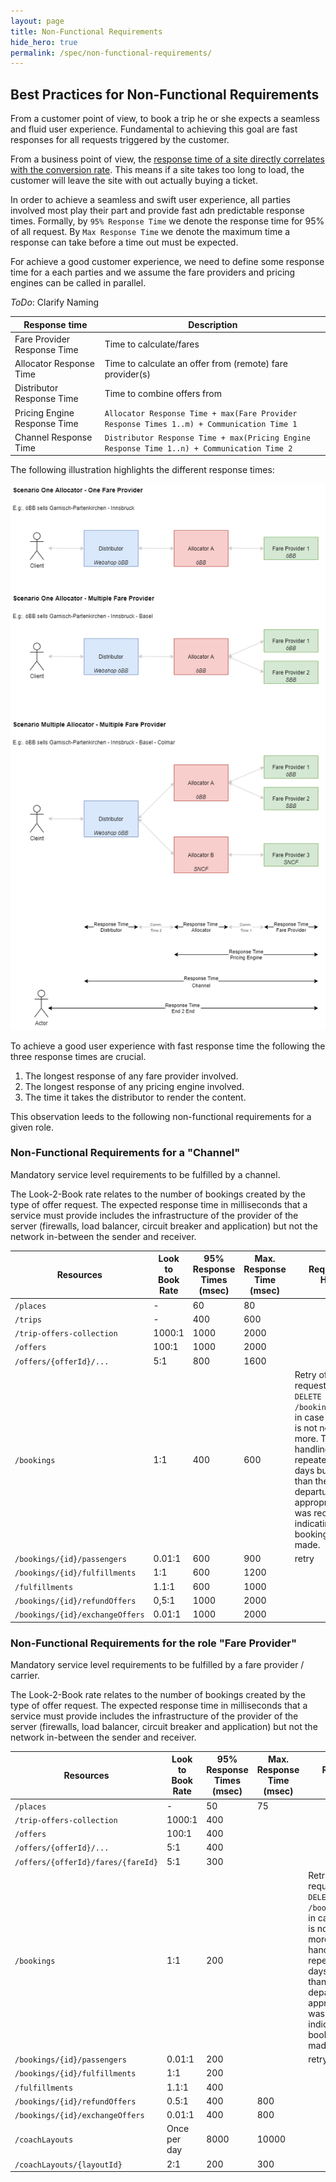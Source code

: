```yaml
---
layout: page
title: Non-Functional Requirements
hide_hero: true
permalink: /spec/non-functional-requirements/
---
```


## Best Practices for Non-Functional Requirements

From a customer point of view, to book a trip he or she expects a seamless and fluid user experience.
Fundamental to achieving this goal are fast responses for all requests triggered by the customer.

From a business point of view, the [response time of a site directly correlates with the conversion rate](https://www.thinkwithgoogle.com/marketing-strategies/app-and-mobile/mobile-page-speed-conversion-data/). This means if a
site takes too long to load, the customer will leave the site with out actually buying a ticket.

In order to achieve a seamless and swift user experience, all parties involved most play their part and
provide fast adn predictable response times. Formally, by `95% Response Time` we denote the response
time for 95% of all request. By `Max Response Time` we denote the maximum time a response can take before
a time out must be expected.

For achieve a good customer experience, we need to define some response time for a each parties and we
assume the fare providers and pricing engines can be called in parallel.

*ToDo*: Clarify Naming

| Response time | Description |
|---------------|-------------|
| Fare Provider Response Time  | Time to calculate/fares
| Allocator Response Time      | Time to calculate an offer from (remote) fare provider(s) |
| Distributor Response Time    | Time to combine offers from  |
| Pricing Engine Response Time | `Allocator Response Time + max(Fare Provider Response Times 1..m) + Communication Time 1` |
| Channel Response Time        | `Distributor Response Time + max(Pricing Engine Response Time 1..n) + Communication Time 2` |

The following illustration highlights the different response times:

![Response Times](../images/non-functional-requirements/responseTimes.png)

To achieve a good user experience with fast response time the following the three response
times are crucial.

1. The longest response of any fare provider involved.
2. The longest response of any pricing engine involved.
3. The time it takes the distributor to render the content.

This observation leeds to the following non-functional requirements for a given role.

### Non-Functional Requirements for a "Channel"

Mandatory service level requirements to be fulfilled by a channel.

The Look-2-Book rate relates to the number of bookings created by the type of offer request.
The expected response time in milliseconds that a service must provide includes the
infrastructure of the provider of the server (firewalls, load balancer, circuit breaker and
application) but not the network in-between the sender and receiver.

| Resources | Look to Book Rate | 95% Response Times (msec) | Max. Response Time (msec) | Required Error Handling |
|-----------|----|----|----|----|
|`/places` | - | 60 | 80 |  |
|`/trips` | - | 400 | 600 |  |
|`/trip-offers-collection` | 1000:1 | 1000 | 2000 | |
|`/offers` | 100:1 | 1000 | 2000 | |
|`/offers/{offerId}/...` | 5:1 | 800 | 1600 | |
|`/bookings` | 1:1 | 400 | 600 | Retry of the booking request followed by a `DELETE /booking/{bookingId}` in case the booking is not needed any more. The error handling must be repeated for three days but no further than the train departure or until an appropriate reply was received indicating that the booking was not made.|
|`/bookings/{id}/passengers` | 0.01:1 | 600 | 900 | retry |
|`/bookings/{id}/fulfillments` | 1:1 | 600 | 1200 | |
|`/fulfillments`| 1.1:1 | 600 | 1000 | |
|`/bookings/{id}/refundOffers` | 0,5:1 | 1000 | 2000 | |
|`/bookings/{id}/exchangeOffers` | 0.01:1 | 1000 | 2000 | |

### Non-Functional Requirements for the role "Fare Provider"

Mandatory service level requirements to be fulfilled by a fare provider / carrier.

The Look-2-Book rate relates to the number of bookings created by the type of offer request.
The expected response time in milliseconds that a service must provide includes the
infrastructure of the provider of the server (firewalls, load balancer, circuit breaker and
application) but not the network in-between the sender and receiver.

| Resources | Look to Book Rate | 95% Response Times (msec) | Max. Response Time (msec) | Required Error Handling |
|-----------|----|----|----|----|
|`/places` | - | 50 | 75 | |
|`/trip-offers-collection` | 1000:1 | 400 | | |
|`/offers` | 100:1 | 400 | | |
|`/offers/{offerId}/...` | 5:1 | 400 | | |
|`/offers/{offerId}/fares/{fareId}` | 5:1 | 300 | | |
|`/bookings` | 1:1 | 200  | | Retry of the booking request followed by a `DELETE /booking/{bookingId}` in case the booking is not needed any more. The error handling must be repeated for three days but no further than the train departure or until an appropriate reply was received indicating that the booking was not made.|
|`/bookings/{id}/passengers` | 0.01:1 | 200 | | retry|
|`/bookings/{id}/fulfillments` | 1:1 | 200 | | |
|`/fulfillments`| 1.1:1 | 400 | | |
|`/bookings/{id}/refundOffers` | 0.5:1 | 400 | 800 | |
|`/bookings/{id}/exchangeOffers` | 0.01:1 | 400 | 800 | |
|`/coachLayouts` | Once per day | 8000 | 10000 | |
|`/coachLayouts/{layoutId}` | 2:1 | 200 | 300 | |
